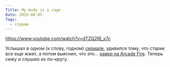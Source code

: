 ```yaml
---
Title: My body is a cage
Date: 2019-08-03
Tags:
  - слушаю
---
```


https://www.youtube.com/watch?v=dTZQ2IB_x7c

Услышал в одном (к слову, годном) [сериале](https://www.imdb.com/title/tt5753856), удивился тому, что старик все еще жжет, а потом выяснил, что это... [кавер на Arcade Fire](https://www.youtube.com/watch?v=Jdve08cG3pE). Теперь сижу и слушаю их по-кругу.
